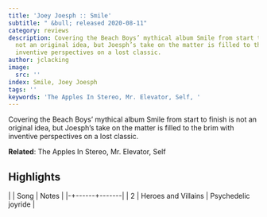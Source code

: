```yaml
---
title: 'Joey Joesph :: Smile'
subtitle: " &bull; released 2020-08-11"
category: reviews
description: Covering the Beach Boys’ mythical album Smile from start to finish is
  not an original idea, but Joesph’s take on the matter is filled to the brim with
  inventive perspectives on a lost classic.
author: jclacking
image:
  src: ''
index: Smile, Joey Joesph
tags: ''
keywords: 'The Apples In Stereo, Mr. Elevator, Self, '
---
```

Covering the Beach Boys’ mythical album Smile from start to finish is not an original idea, but Joesph’s take on the matter is filled to the brim with inventive perspectives on a lost classic.<!--more-->

**Related**: The Apples In Stereo, Mr. Elevator, Self

## Highlights

| | Song | Notes |
|-+------+-------|
| 2 | Heroes and Villains | Psychedelic joyride |

